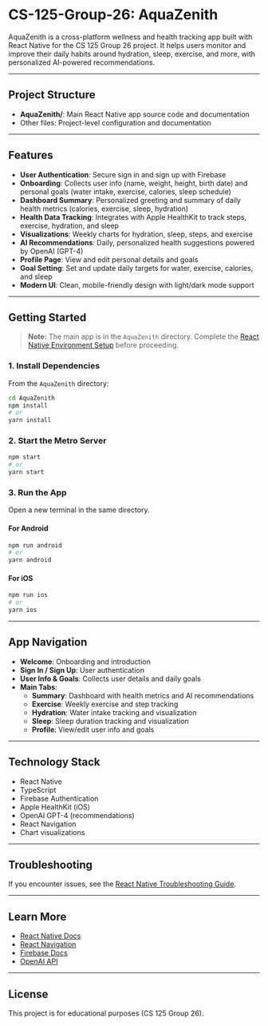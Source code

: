# CS-125-Group-26: AquaZenith

AquaZenith is a cross-platform wellness and health tracking app built with React Native for the CS 125 Group 26 project. It helps users monitor and improve their daily habits around hydration, sleep, exercise, and more, with personalized AI-powered recommendations.

---

## Project Structure

- **AquaZenith/**: Main React Native app source code and documentation
- Other files: Project-level configuration and documentation

---

## Features

- **User Authentication**: Secure sign in and sign up with Firebase
- **Onboarding**: Collects user info (name, weight, height, birth date) and personal goals (water intake, exercise, calories, sleep schedule)
- **Dashboard Summary**: Personalized greeting and summary of daily health metrics (calories, exercise, sleep, hydration)
- **Health Data Tracking**: Integrates with Apple HealthKit to track steps, exercise, hydration, and sleep
- **Visualizations**: Weekly charts for hydration, sleep, steps, and exercise
- **AI Recommendations**: Daily, personalized health suggestions powered by OpenAI (GPT-4)
- **Profile Page**: View and edit personal details and goals
- **Goal Setting**: Set and update daily targets for water, exercise, calories, and sleep
- **Modern UI**: Clean, mobile-friendly design with light/dark mode support

---

## Getting Started

> **Note:** The main app is in the `AquaZenith` directory. Complete the [React Native Environment Setup](https://reactnative.dev/docs/environment-setup) before proceeding.

### 1. Install Dependencies

From the `AquaZenith` directory:

```bash
cd AquaZenith
npm install
# or
yarn install
```

### 2. Start the Metro Server

```bash
npm start
# or
yarn start
```

### 3. Run the App

Open a new terminal in the same directory.

#### For Android
```bash
npm run android
# or
yarn android
```

#### For iOS
```bash
npm run ios
# or
yarn ios
```

---

## App Navigation

- **Welcome**: Onboarding and introduction
- **Sign In / Sign Up**: User authentication
- **User Info & Goals**: Collects user details and daily goals
- **Main Tabs**:
  - **Summary**: Dashboard with health metrics and AI recommendations
  - **Exercise**: Weekly exercise and step tracking
  - **Hydration**: Water intake tracking and visualization
  - **Sleep**: Sleep duration tracking and visualization
  - **Profile**: View/edit user info and goals

---

## Technology Stack
- React Native
- TypeScript
- Firebase Authentication
- Apple HealthKit (iOS)
- OpenAI GPT-4 (recommendations)
- React Navigation
- Chart visualizations

---

## Troubleshooting

If you encounter issues, see the [React Native Troubleshooting Guide](https://reactnative.dev/docs/troubleshooting).

---

## Learn More
- [React Native Docs](https://reactnative.dev)
- [React Navigation](https://reactnavigation.org/)
- [Firebase Docs](https://firebase.google.com/docs)
- [OpenAI API](https://platform.openai.com/docs)

---

## License

This project is for educational purposes (CS 125 Group 26).
